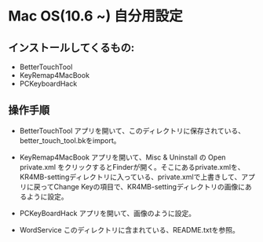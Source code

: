# Mac OS(10.6 ~) 自分用設定

## インストールしてくるもの:
* BetterTouchTool
* KeyRemap4MacBook
* PCKeyboardHack

## 操作手順
* BetterTouchTool
	アプリを開いて、このディレクトリに保存されている、better_touch_tool.bkをimport。

* KeyRemap4MacBook
	アプリを開いて、Misc & Uninstall の Open private.xml をクリックするとFinderが開く。そこにあるprivate.xmlを、KR4MB-settingディレクトリに入っている、private.xmlで上書きして、アプリに戻ってChange Keyの項目で、KR4MB-settingディレクトリの画像にあるように設定。

* PCKeyBoardHack
	アプリを開いて、画像のように設定。

* WordService
	このディレクトリに含まれている、README.txtを参照。
